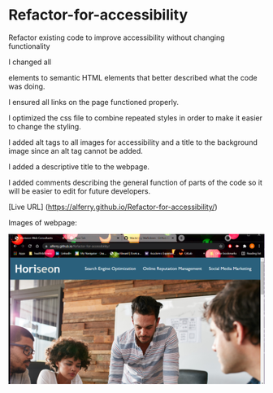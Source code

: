 # Refactor-for-accessibility
Refactor existing code to improve accessibility without changing functionality

I changed all <div> elements to semantic HTML elements that better described what the code was doing.

I ensured all links on the page functioned properly.

I optimized the css file to combine repeated styles in order to make it easier to change the styling.

I added alt tags to all images for accessibility and a title to the background image since an alt tag cannot be added.

I added a descriptive title to the webpage.

I added comments describing the general function of parts of the code so it will be easier to edit for future developers.

[Live URL] (https://alferry.github.io/Refactor-for-accessibility/) 

Images of webpage:

![Image of webpage header](/ProjectHomepage.png)


